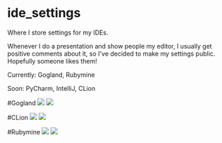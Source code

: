 # ide_settings
Where I store settings for my IDEs.

Whenever I do a presentation and show people my editor, I usually get positive comments about it, so I've decided to make my settings public. Hopefully someone likes them!

Currently: Gogland, Rubymine

Soon: PyCharm, IntelliJ, CLion

#Gogland
![](https://github.com/alistanis/ide_settings/raw/master/Gogland.png)
![](https://github.com/alistanis/ide_settings/raw/master/Gogland2.png)

#CLion
![](https://github.com/alistanis/ide_settings/raw/master/Clion.png)
![](https://github.com/alistanis/ide_settings/raw/master/Clion2.png)

#Rubymine
![](https://github.com/alistanis/ide_settings/raw/master/Rubymine.png)
![](https://github.com/alistanis/ide_settings/raw/master/Rubymine2.png)